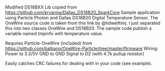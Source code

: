 Modified DS18BXX Lib copied from
https://github.com/krvarma/Dallas_DS18B20_SparkCore
Sample application using Particle Photon and Dallas DS18B20 Digital Temperature
Sensor.
The OneWire source code is taken from this link by @tidwelltimj.
I just separated this into two classes OneWire and DS18B20.
The sample code publish a variable named tmpinfo with temperature value.

Requires Particle-OneWire (included) from
https://github.com/balbano/OneWire-Particle/tree/master/firmware
Wiring:
Power to 3.3/5V
GND to GND
Signal to D2 (with 4.7k pullup resistor)

Easily catches CRC failures for dealing with in your code (see example).
